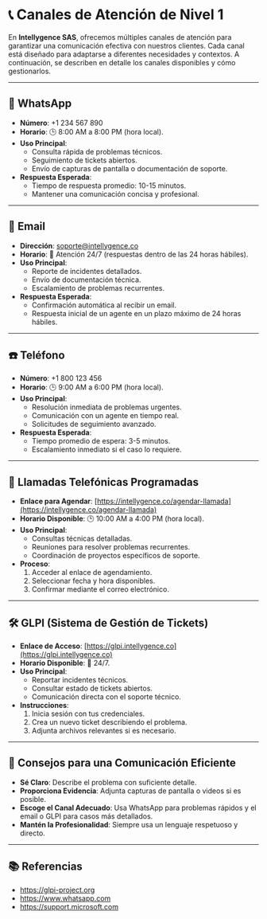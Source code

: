 # 📞 Canales de Atención de Nivel 1

En **Intellygence SAS**, ofrecemos múltiples canales de atención para garantizar una comunicación efectiva con nuestros clientes. Cada canal está diseñado para adaptarse a diferentes necesidades y contextos. A continuación, se describen en detalle los canales disponibles y cómo gestionarlos.

---

## **💬 WhatsApp**
- **Número**: +1 234 567 890
- **Horario**: 🕒 8:00 AM a 8:00 PM (hora local).
- **Uso Principal**:
  - Consulta rápida de problemas técnicos.
  - Seguimiento de tickets abiertos.
  - Envío de capturas de pantalla o documentación de soporte.
- **Respuesta Esperada**:
  - Tiempo de respuesta promedio: 10-15 minutos.
  - Mantener una comunicación concisa y profesional.

---

## **📧 Email**
- **Dirección**: soporte@intellygence.co
- **Horario**: 📅 Atención 24/7 (respuestas dentro de las 24 horas hábiles).
- **Uso Principal**:
  - Reporte de incidentes detallados.
  - Envío de documentación técnica.
  - Escalamiento de problemas recurrentes.
- **Respuesta Esperada**:
  - Confirmación automática al recibir un email.
  - Respuesta inicial de un agente en un plazo máximo de 24 horas hábiles.

---

## **☎️ Teléfono**
- **Número**: +1 800 123 456
- **Horario**: 🕒 9:00 AM a 6:00 PM (hora local).
- **Uso Principal**:
  - Resolución inmediata de problemas urgentes.
  - Comunicación con un agente en tiempo real.
  - Solicitudes de seguimiento avanzado.
- **Respuesta Esperada**:
  - Tiempo promedio de espera: 3-5 minutos.
  - Escalamiento inmediato si el caso lo requiere.

---

## **📅 Llamadas Telefónicas Programadas**
- **Enlace para Agendar**: [https://intellygence.co/agendar-llamada](https://intellygence.co/agendar-llamada)
- **Horario Disponible**: 🕒 10:00 AM a 4:00 PM (hora local).
- **Uso Principal**:
  - Consultas técnicas detalladas.
  - Reuniones para resolver problemas recurrentes.
  - Coordinación de proyectos específicos de soporte.
- **Proceso**:
  1. Acceder al enlace de agendamiento.
  2. Seleccionar fecha y hora disponibles.
  3. Confirmar mediante el correo electrónico.

---

## **🛠️ GLPI (Sistema de Gestión de Tickets)**
- **Enlace de Acceso**: [https://glpi.intellygence.co](https://glpi.intellygence.co)
- **Horario Disponible**: 📅 24/7.
- **Uso Principal**:
  - Reportar incidentes técnicos.
  - Consultar estado de tickets abiertos.
  - Comunicación directa con el soporte técnico.
- **Instrucciones**:
  1. Inicia sesión con tus credenciales.
  2. Crea un nuevo ticket describiendo el problema.
  3. Adjunta archivos relevantes si es necesario.

---

## **🌟 Consejos para una Comunicación Eficiente**
- **Sé Claro**: Describe el problema con suficiente detalle.
- **Proporciona Evidencia**: Adjunta capturas de pantalla o videos si es posible.
- **Escoge el Canal Adecuado**: Usa WhatsApp para problemas rápidos y el email o GLPI para casos más detallados.
- **Mantén la Profesionalidad**: Siempre usa un lenguaje respetuoso y directo.

---

## **📚 Referencias**
- https://glpi-project.org
- https://www.whatsapp.com
- https://support.microsoft.com
